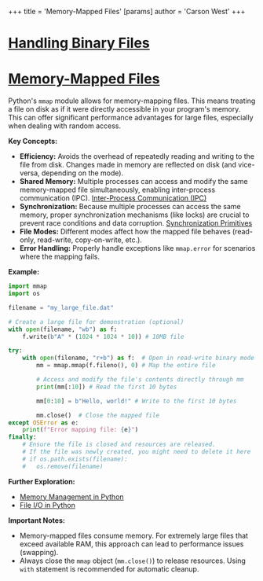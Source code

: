 +++
 title = 'Memory-Mapped Files'
[params]
	author = 'Carson West'
+++
# [Handling Binary Files](./../handling-binary-files/)
# [Memory-Mapped Files](./../memory-mapped-files/) 
Python's `mmap` module allows for memory-mapping files. This means treating a file on disk as if it were directly accessible in your program's memory.  This can offer significant performance advantages for large files, especially when dealing with random access.


**Key Concepts:**

* **Efficiency:**  Avoids the overhead of repeatedly reading and writing to the file from disk. Changes made in memory are reflected on disk (and vice-versa, depending on the mode).
* **Shared Memory:** Multiple processes can access and modify the same memory-mapped file simultaneously, enabling inter-process communication (IPC). [Inter-Process Communication (IPC)](./../inter-process-communication-(ipc)/)
* **Synchronization:** Because multiple processes can access the same memory, proper synchronization mechanisms (like locks) are crucial to prevent race conditions and data corruption. [Synchronization Primitives](./../synchronization-primitives/)
* **File Modes:**  Different modes affect how the mapped file behaves (read-only, read-write, copy-on-write, etc.).
* **Error Handling:**  Properly handle exceptions like `mmap.error` for scenarios where the mapping fails.


**Example:**

```python
import mmap
import os

filename = "my_large_file.dat"

# Create a large file for demonstration (optional)
with open(filename, "wb") as f:
    f.write(b"A" * (1024 * 1024 * 10)) # 10MB file

try:
    with open(filename, "r+b") as f:  # Open in read-write binary mode
        mm = mmap.mmap(f.fileno(), 0) # Map the entire file

        # Access and modify the file's contents directly through mm
        print(mm[:10]) # Read the first 10 bytes

        mm[0:10] = b"Hello, world!" # Write to the first 10 bytes

        mm.close()  # Close the mapped file
except OSError as e:
    print(f"Error mapping file: {e}")
finally:
    # Ensure the file is closed and resources are released.
    # If the file was newly created, you might need to delete it here
    # if os.path.exists(filename):
    #   os.remove(filename)

```


**Further Exploration:**

*  [Memory Management in Python](./../memory-management-in-python/)
*  [File I/O in Python](./../file-i/o-in-python/)


**Important Notes:**

* Memory-mapped files consume memory. For extremely large files that exceed available RAM, this approach can lead to performance issues (swapping).
*  Always close the `mmap` object (`mm.close()`) to release resources.  Using `with` statement is recommended for automatic cleanup.

